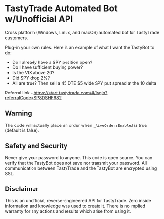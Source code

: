 # TastyTrade Automated Bot w/Unofficial API

Cross platform (Windows, Linux, and macOS) automated bot for TastyTrade customers.

Plug-in your own rules.  Here is an example of what I want the TastyBot to do:

- Do I already have a SPY position open?
- Do I have sufficient buying power?
- Is the VIX above 20?
- Did SPY drop 2%?
- All are true? Then sell a 45 DTE $5 wide SPY put spread at the 10 delta

Referral link - https://start.tastytrade.com/#/login?referralCode=SP8DSHF682

## Warning

The code will actually place an order when `_liveOrdersEnabled` is true (default is false).

## Safety and Security

Never give your password to anyone.  This code is open source.  You can verify that the TastyBot does not save nor transmit your password.  All communication between TastyTrade and the TastyBot are encrypted using SSL.

## Disclaimer

This is an unofficial, reverse-engineered API for TastyTrade.  Zero inside information and knowledge was used to create it.  There is no implied warranty for any actions and results which arise from using it.

